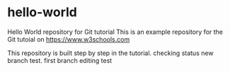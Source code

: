 # hello-world
Hello World repository for Git tutorial
This is an example repository for the Git tutoial on https://www.w3schools.com

This repository is built step by step in the tutorial.
checking status
new branch test. 
first branch editing test
